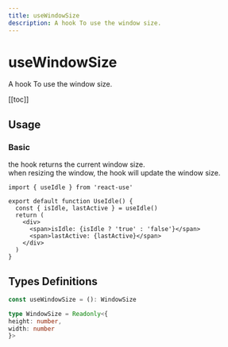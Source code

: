 ```yaml
---
title: useWindowSize
description: A hook To use the window size.
---
```


# useWindowSize

A hook To use the window size.

[[toc]]

## Usage

### Basic

the hook returns the current window size.
<br />
when resizing the window, the hook will update the window size.

```tsx
import { useIdle } from 'react-use'

export default function UseIdle() {
  const { isIdle, lastActive } = useIdle()
  return (
    <div>
      <span>isIdle: {isIdle ? 'true' : 'false'}</span>
      <span>lastActive: {lastActive}</span>
    </div>
  )
}
```

<div>
<div ref="demo"></div>
</div>

## Types Definitions

```ts
const useWindowSize = (): WindowSize

type WindowSize = Readonly<{
height: number,
width: number
}>
```

<script setup>
import { createElement } from 'react'
import { createRoot } from 'react-dom/client'
import { ref, onMounted } from 'vue'
import UseWindowSize from './use-window-size.tsx'

const demo = ref()

onMounted(() => {
  const root = createRoot(demo.value)
  root.render(createElement(UseWindowSize, {}, null))
})

</script>
